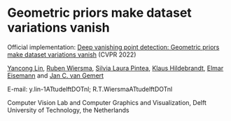 # Geometric priors make dataset variations vanish

Official implementation: [Deep vanishing point detection: Geometric priors make dataset variations vanish]() (CVPR 2022) 

[Yancong Lin](https://yanconglin.github.io/), [Ruben Wiersma](https://rubenwiersma.nl/), [Silvia Laura Pintea](https://silvialaurapintea.github.io/), [Klaus Hildebrandt](https://graphics.tudelft.nl/~klaus/), [Elmar Eisemann](https://graphics.tudelft.nl/~eisemann/) and [Jan C. van Gemert](http://jvgemert.github.io/)

E-mail: y.lin-1ATtudelftDOTnl; R.T.WiersmaATtudelftDOTnl

Computer Vision Lab and Computer Graphics and Visualization,  Delft University of Technology, the Netherlands
